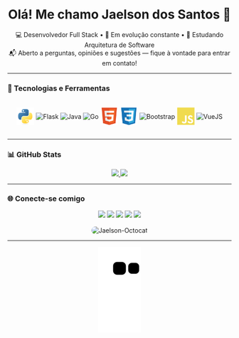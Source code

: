 <h1 align="center">Olá! Me chamo Jaelson dos Santos 👋</h1>

<p align="center">
  💻 Desenvolvedor Full Stack • 🔄 Em evolução constante • 🧠 Estudando Arquitetura de Software<br/>
  📬 Aberto a perguntas, opiniões e sugestões — fique à vontade para entrar em contato!
</p>

---

### 🧰 Tecnologias e Ferramentas

<div align="center" style="display: inline_block"><br>
  <img align="center" alt="Python" height="40" width="40" src="https://raw.githubusercontent.com/devicons/devicon/master/icons/python/python-original.svg">
  <img align="center" alt="Flask" height="40" width="40" src="https://img.icons8.com/ios/50/000000/flask.png">
  <img align="center" alt="Java" height="40" width="40" src="https://cdn.jsdelivr.net/gh/devicons/devicon/icons/java/java-original.svg">
  <img align="center" alt="Go" height="40" width="40" src="https://cdn.jsdelivr.net/gh/devicons/devicon/icons/go/go-original-wordmark.svg">
  <img align="center" alt="HTML5" height="40" width="40" src="https://raw.githubusercontent.com/devicons/devicon/master/icons/html5/html5-original.svg">
  <img align="center" alt="CSS3" height="40" width="40" src="https://raw.githubusercontent.com/devicons/devicon/master/icons/css3/css3-original.svg">
  <img align="center" alt="Bootstrap" height="40" width="40" src="https://cdn.jsdelivr.net/gh/devicons/devicon/icons/bootstrap/bootstrap-original.svg">
  <img align="center" alt="JavaScript" height="40" width="40" src="https://raw.githubusercontent.com/devicons/devicon/master/icons/javascript/javascript-plain.svg">
  <img align="center" alt="VueJS" height="40" width="40" src="https://user-images.githubusercontent.com/80257886/205443124-9dcbae04-e6df-4d38-a27e-3fd5815edf74.png">
</div>

<br/>

---

### 📊 GitHub Stats

<div align="center">
  <a href="https://github.com/jaelsonsantos1">
    <img height="180em" src="https://github-readme-stats.vercel.app/api?username=jaelsonsantos1&show_icons=true&theme=github_dark&include_all_commits=true&count_private=true"/>
    <img height="180em" src="https://github-readme-stats.vercel.app/api/top-langs/?username=jaelsonsantos1&layout=compact&langs_count=7&theme=github_dark"/>
  </a>
</div>

---

### 🌐 Conecte-se comigo

<div align="center">
  <a href="https://www.instagram.com/_Jaelson1/" target="_blank"><img src="https://img.shields.io/badge/-Instagram-%23E4405F?style=for-the-badge&logo=instagram&logoColor=white"></a>
  <a href="mailto:jaelsons860@gmail.com"><img src="https://img.shields.io/badge/Gmail-D14836?style=for-the-badge&logo=gmail&logoColor=white"></a>
  <a href="https://www.facebook.com/profile.php?id=100070680121924" target="_blank"><img src="https://img.shields.io/badge/Facebook-1877F2?style=for-the-badge&logo=facebook&logoColor=white"></a>
  <a href="https://www.linkedin.com/in/jaelsonsantos1" target="_blank"><img src="https://img.shields.io/badge/-LinkedIn-%230077B5?style=for-the-badge&logo=linkedin&logoColor=white"></a>
  <a href="https://t.me/jaelsonsantos1" target="_blank"><img src="https://img.shields.io/badge/Telegram-2CA5E0?style=for-the-badge&logo=telegram&logoColor=white"></a>
</div>

<br/>

<div align="center">
  <img alt="Jaelson-Octocat" height="180" src="https://cdn.discordapp.com/attachments/1229208644860776589/1383233821578629212/80257886.png?ex=684e0c62&is=684cbae2&hm=9e3d58ff1ba172b94d918aaa23735c0f43663f66907ee6ef050ae1f5cded24c1&" style="border-radius: 20px;">
</div>

---

<!-- Substitua YOUR_USERNAME pelo seu nome de usuário para funcionar -->
<div align="center">
  <img src="https://raw.githubusercontent.com/jaelsonsantos1/jaelsonsantos1/output/github-contribution-grid-snake.svg" alt="Snake animation" />
</div>
